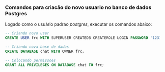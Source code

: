 ### Comandos para criacão do novo usuario no banco de dados Postgres

Logado como o usuário padrao _postgres_, executar os comandos abaixo:

```sql
-- Criando novo user
CREATE USER frc WITH SUPERUSER CREATEDB CREATEROLE LOGIN PASSWORD '123123';

-- Criando nova base de dados
CREATE DATABASE chat WITH OWNER frc;

-- Colocando permissoes
GRANT ALL PRIVILEGES ON DATABASE chat TO frc;
```